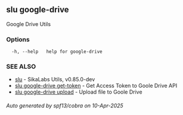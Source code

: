 ## slu google-drive

Google Drive Utils

### Options

```
  -h, --help   help for google-drive
```

### SEE ALSO

* [slu](slu.md)	 - SikaLabs Utils, v0.85.0-dev
* [slu google-drive get-token](slu_google-drive_get-token.md)	 - Get Access Token to Goole Drive API
* [slu google-drive upload](slu_google-drive_upload.md)	 - Upload file to Goole Drive

###### Auto generated by spf13/cobra on 10-Apr-2025
